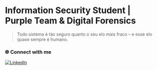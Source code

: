 # Information Security Student | Purple Team & Digital Forensics
> Todo sistema é tão seguro quanto o seu elo mais fraco – e esse elo quase sempre é humano.

### 🌐 **Connect with me**  
<a href="https://www.linkedin.com/in/emanuel-alves-silva/" target="_blank"><img src="https://img.shields.io/badge/LinkedIn-0077B5?style=for-the-badge&logo=linkedin&logoColor=white" alt="LinkedIn"></a>
